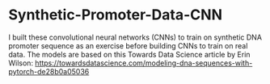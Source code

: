 # Synthetic-Promoter-Data-CNN
I built these convolutional neural networks (CNNs) to train on synthetic DNA promoter sequence as an exercise before building CNNs to train on real data. The models are based on this Towards Data Science article by Erin Wilson: https://towardsdatascience.com/modeling-dna-sequences-with-pytorch-de28b0a05036
